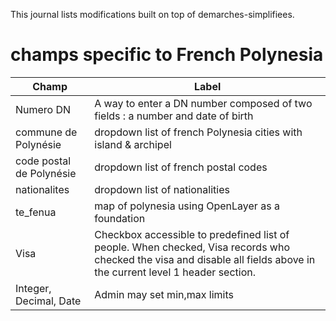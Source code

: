 This journal lists modifications built on top of demarches-simplifiees.

# champs specific to French Polynesia

| Champ                    | Label                                                                                                                                                                 |
|--------------------------|-----------------------------------------------------------------------------------------------------------------------------------------------------------------------|
| Numero DN                | A way to enter a DN number composed of two fields : a number and date of birth                                                                                        |
| commune de Polynésie     | dropdown list of french Polynesia cities with island & archipel                                                                                                       |
| code postal de Polynésie | dropdown list of french postal codes                                                                                                                                  |
| nationalites             | dropdown list of nationalities                                                                                                                                        |
| te_fenua                 | map of polynesia using OpenLayer as a foundation                                                                                                                      |
| Visa                     | Checkbox accessible to predefined list of people. When checked, Visa records who checked the visa and disable all fields above in the current level 1 header section. |
| Integer, Decimal, Date   | Admin may set min,max limits                                                                                                                                          |
